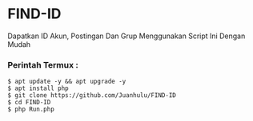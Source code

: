 # FIND-ID
Dapatkan ID Akun, Postingan Dan Grup Menggunakan Script Ini Dengan Mudah
### Perintah Termux :
    $ apt update -y && apt upgrade -y
    $ apt install php
    $ git clone https://github.com/Juanhulu/FIND-ID
    $ cd FIND-ID
    $ php Run.php

